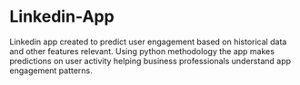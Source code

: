 # Linkedin-App
Linkedin app created to predict user engagement based on historical data and other features relevant. Using python methodology the app makes predictions on user activity helping business professionals understand app engagement patterns.  
